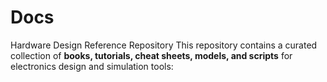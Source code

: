 # Docs
Hardware Design Reference Repository  This repository contains a curated collection of **books, tutorials, cheat sheets, models, and scripts** for electronics design and simulation tools:
